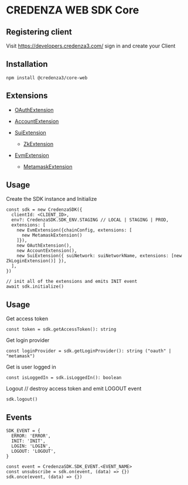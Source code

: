# CREDENZA WEB SDK Core

## Registering client

Visit https://developers.credenza3.com/ sign in and create your Client

## Installation

```
npm install @credenza3/core-web
```

## Extensions

- [OAuthExtension](https://www.npmjs.com/package/@credenza3/core-web-oauth-ext)

- [AccountExtension](https://www.npmjs.com/package/@credenza3/core-web-account-ext)

- [SuiExtension](https://www.npmjs.com/package/@credenza3/core-web-sui-ext)

  - [ZkExtension](https://www.npmjs.com/package/@credenza3/core-web-sui-zklogin-ext)

- [EvmExtension](https://www.npmjs.com/package/@credenza3/core-web-evm-ext)

  - [MetamaskExtension](https://www.npmjs.com/package/@credenza3/core-web-evm-metamask-ext)

## Usage

Create the SDK instance and Initialize

```
const sdk = new CredenzaSDK({
  clientId: <CLIENT_ID>,
  env?: CredenzaSDK.SDK_ENV.STAGING // LOCAL | STAGING | PROD,
  extensions: [
    new EvmExtension({chainConfig, extensions: [
      new MetamaskExtension()
    ]}),
    new OAuthExtension(),
    new AccountExtension(),
    new SuiExtension({ suiNetwork: suiNetworkName, extensions: [new ZkLoginExtension()] }),
  ],
})

// init all of the extensions and emits INIT event
await sdk.initialize()
```

## Usage

Get access token

```
const token = sdk.getAccessToken(): string
```

Get login provider

```
const loginProvider = sdk.getLoginProvider(): string ("oauth" | "metamask")
```

Get is user logged in

```
const isLoggedIn = sdk.isLoggedIn(): boolean
```

Logout // destroy access token and emit LOGOUT event

```
sdk.logout()
```

## Events

```
SDK_EVENT = {
  ERROR: 'ERROR',
  INIT: 'INIT',
  LOGIN: 'LOGIN',
  LOGOUT: 'LOGOUT',
}

const event = CredenzaSDK.SDK_EVENT.<EVENT_NAME>
const unsubscribe = sdk.on(event, (data) => {})
sdk.once(event, (data) => {})
```
